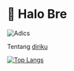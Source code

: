 # 👋 Halo Bre

<p><img src="https://komarev.com/ghpvc/?username=AdiCahyaSaputra&label=Profile%20views&color=dc2626&style=flat" alt="Adics" /></p>

Tentang [diriku](https://adics.xyz)

[![Top Langs](https://github-readme-stats.vercel.app/api/top-langs/?username=AdiCahyaSaputra&layout=compact&theme=tokyonight)](https://github.com/anuraghazra/github-readme-stats)
